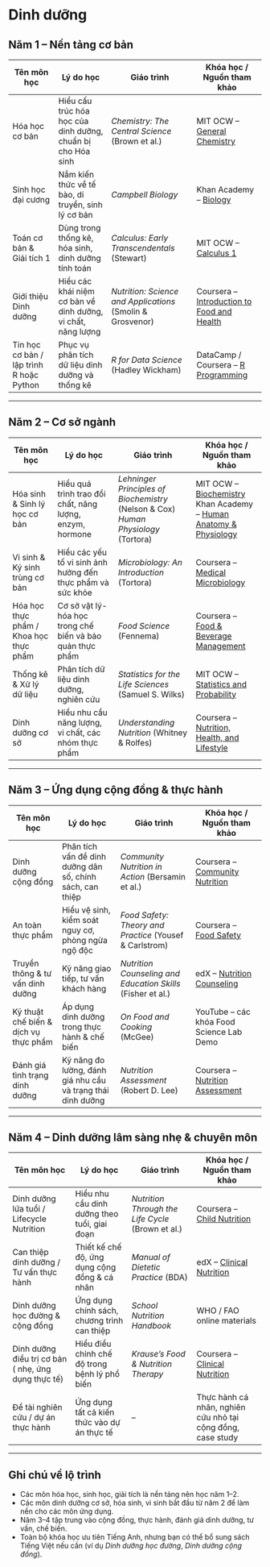 # Dinh dưỡng

## Năm 1 – Nền tảng cơ bản

| Tên môn học                              | Lý do học                                                    | Giáo trình                                                 | Khóa học / Nguồn tham khảo                                                                            |
| ---------------------------------------- | ------------------------------------------------------------ | ---------------------------------------------------------- | ----------------------------------------------------------------------------------------------------- |
| Hóa học cơ bản                           | Hiểu cấu trúc hóa học của dinh dưỡng, chuẩn bị cho Hóa sinh  | _Chemistry: The Central Science_ (Brown et al.)            | MIT OCW – [General Chemistry](https://ocw.mit.edu/courses/5-111sc-principles-of-chemistry-fall-2014/) |
| Sinh học đại cương                       | Nắm kiến thức về tế bào, di truyền, sinh lý cơ bản           | _Campbell Biology_                                         | Khan Academy – [Biology](https://www.khanacademy.org/science/biology)                                 |
| Toán cơ bản & Giải tích 1                | Dùng trong thống kê, hóa sinh, dinh dưỡng tính toán          | _Calculus: Early Transcendentals_ (Stewart)                | MIT OCW – [Calculus 1](https://ocw.mit.edu/courses/18-01sc-single-variable-calculus-fall-2010/)       |
| Giới thiệu Dinh dưỡng                    | Hiểu các khái niệm cơ bản về dinh dưỡng, vi chất, năng lượng | _Nutrition: Science and Applications_ (Smolin & Grosvenor) | Coursera – [Introduction to Food and Health](https://www.coursera.org/learn/food-and-health)          |
| Tin học cơ bản / lập trình R hoặc Python | Phục vụ phân tích dữ liệu dinh dưỡng và thống kê             | _R for Data Science_ (Hadley Wickham)                      | DataCamp / Coursera – [R Programming](https://www.coursera.org/learn/r-programming)                   |

---

## Năm 2 – Cơ sở ngành

| Tên môn học                            | Lý do học                                                   | Giáo trình                                                                              | Khóa học / Nguồn tham khảo                                                                                                                                                                   |
| -------------------------------------- | ----------------------------------------------------------- | --------------------------------------------------------------------------------------- | -------------------------------------------------------------------------------------------------------------------------------------------------------------------------------------------- |
| Hóa sinh & Sinh lý học cơ bản          | Hiểu quá trình trao đổi chất, năng lượng, enzym, hormone    | _Lehninger Principles of Biochemistry_ (Nelson & Cox) <br> _Human Physiology_ (Tortora) | MIT OCW – [Biochemistry](https://ocw.mit.edu/courses/7-05-biochemistry-fall-2013/) <br> Khan Academy – [Human Anatomy & Physiology](https://www.khanacademy.org/science/health-and-medicine) |
| Vi sinh & Ký sinh trùng cơ bản         | Hiểu các yếu tố vi sinh ảnh hưởng đến thực phẩm và sức khỏe | _Microbiology: An Introduction_ (Tortora)                                               | Coursera – [Medical Microbiology](https://www.coursera.org/learn/medical-microbiology)                                                                                                       |
| Hóa học thực phẩm / Khoa học thực phẩm | Cơ sở vật lý-hóa học trong chế biến và bảo quản thực phẩm   | _Food Science_ (Fennema)                                                                | Coursera – [Food & Beverage Management](https://www.coursera.org/)                                                                                                                           |
| Thống kê & Xử lý dữ liệu               | Phân tích dữ liệu dinh dưỡng, nghiên cứu                    | _Statistics for the Life Sciences_ (Samuel S. Wilks)                                    | MIT OCW – [Statistics and Probability](https://ocw.mit.edu/courses/18-05-introduction-to-probability-and-statistics/)                                                                        |
| Dinh dưỡng cơ sở                       | Hiểu nhu cầu năng lượng, vi chất, các nhóm thực phẩm        | _Understanding Nutrition_ (Whitney & Rolfes)                                            | Coursera – [Nutrition, Health, and Lifestyle](https://www.coursera.org/)                                                                                                                     |

---

## Năm 3 – Ứng dụng cộng đồng & thực hành

| Tên môn học                           | Lý do học                                                   | Giáo trình                                                  | Khóa học / Nguồn tham khảo                                   |
| ------------------------------------- | ----------------------------------------------------------- | ----------------------------------------------------------- | ------------------------------------------------------------ |
| Dinh dưỡng cộng đồng                  | Phân tích vấn đề dinh dưỡng dân số, chính sách, can thiệp   | _Community Nutrition in Action_ (Bersamin et al.)           | Coursera – [Community Nutrition](https://www.coursera.org/)  |
| An toàn thực phẩm                     | Hiểu vệ sinh, kiểm soát nguy cơ, phòng ngừa ngộ độc         | _Food Safety: Theory and Practice_ (Yousef & Carlstrom)     | Coursera – [Food Safety](https://www.coursera.org/)          |
| Truyền thông & tư vấn dinh dưỡng      | Kỹ năng giao tiếp, tư vấn khách hàng                        | _Nutrition Counseling and Education Skills_ (Fisher et al.) | edX – [Nutrition Counseling](https://www.edx.org/)           |
| Kỹ thuật chế biến & dịch vụ thực phẩm | Áp dụng dinh dưỡng trong thực hành & chế biến               | _On Food and Cooking_ (McGee)                               | YouTube – các khóa Food Science Lab Demo                     |
| Đánh giá tình trạng dinh dưỡng        | Kỹ năng đo lường, đánh giá nhu cầu và trạng thái dinh dưỡng | _Nutrition Assessment_ (Robert D. Lee)                      | Coursera – [Nutrition Assessment](https://www.coursera.org/) |

---

## Năm 4 – Dinh dưỡng lâm sàng nhẹ & chuyên môn

| Tên môn học                                         | Lý do học                                     | Giáo trình                                        | Khóa học / Nguồn tham khảo                                  |
| --------------------------------------------------- | --------------------------------------------- | ------------------------------------------------- | ----------------------------------------------------------- |
| Dinh dưỡng lứa tuổi / Lifecycle Nutrition           | Hiểu nhu cầu dinh dưỡng theo tuổi, giai đoạn  | _Nutrition Through the Life Cycle_ (Brown et al.) | Coursera – [Child Nutrition](https://www.coursera.org/)     |
| Can thiệp dinh dưỡng / Tư vấn thực hành             | Thiết kế chế độ, ứng dụng cộng đồng & cá nhân | _Manual of Dietetic Practice_ (BDA)               | edX – [Clinical Nutrition](https://www.edx.org/)            |
| Dinh dưỡng học đường & cộng đồng                    | Ứng dụng chính sách, chương trình can thiệp   | _School Nutrition Handbook_                       | WHO / FAO online materials                                  |
| Dinh dưỡng điều trị cơ bản ( nhẹ, ứng dụng thực tế) | Hiểu điều chỉnh chế độ trong bệnh lý phổ biến | _Krause’s Food & Nutrition Therapy_               | Coursera – [Clinical Nutrition](https://www.coursera.org/)  |
| Đề tài nghiên cứu / dự án thực hành                 | Ứng dụng tất cả kiến thức vào dự án thực tế   | –                                                 | Thực hành cá nhân, nghiên cứu nhỏ tại cộng đồng, case study |

---

## Ghi chú về lộ trình

- Các môn hóa học, sinh học, giải tích là nền tảng nên học năm 1–2.
- Các môn dinh dưỡng cơ sở, hóa sinh, vi sinh bắt đầu từ năm 2 để làm nền cho các môn ứng dụng.
- Năm 3–4 tập trung vào cộng đồng, thực hành, đánh giá dinh dưỡng, tư vấn, chế biến.
- Toàn bộ khóa học ưu tiên Tiếng Anh, nhưng bạn có thể bổ sung sách Tiếng Việt nếu cần (ví dụ _Dinh dưỡng học đường_, _Dinh dưỡng cộng đồng_).
